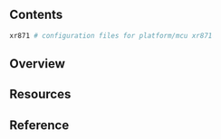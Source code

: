 ## Contents

```sh
xr871 # configuration files for platform/mcu xr871
```

## Overview

## Resources

## Reference